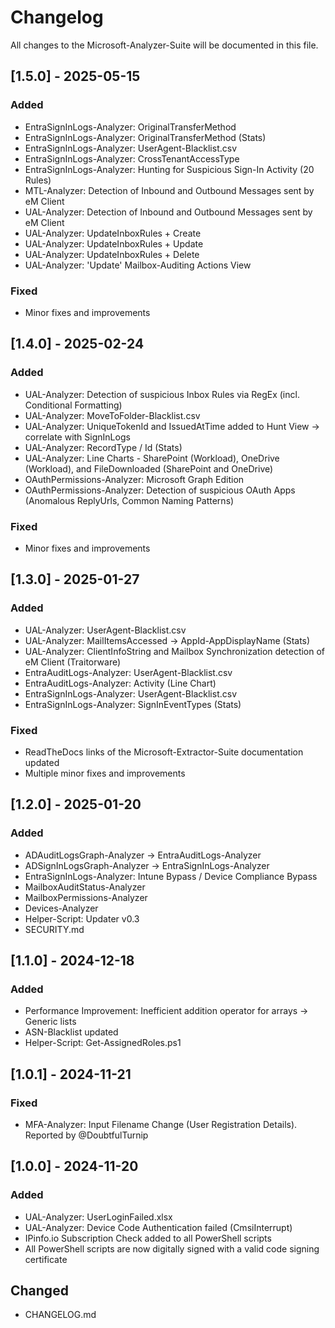 # Changelog  

All changes to the Microsoft-Analyzer-Suite will be documented in this file.  

## [1.5.0] - 2025-05-15
### Added
- EntraSignInLogs-Analyzer: OriginalTransferMethod
- EntraSignInLogs-Analyzer: OriginalTransferMethod (Stats)
- EntraSignInLogs-Analyzer: UserAgent-Blacklist.csv
- EntraSignInLogs-Analyzer: CrossTenantAccessType
- EntraSignInLogs-Analyzer: Hunting for Suspicious Sign-In Activity (20 Rules)
- MTL-Analyzer: Detection of Inbound and Outbound Messages sent by eM Client
- UAL-Analyzer: Detection of Inbound and Outbound Messages sent by eM Client
- UAL-Analyzer: UpdateInboxRules + Create
- UAL-Analyzer: UpdateInboxRules + Update
- UAL-Analyzer: UpdateInboxRules + Delete
- UAL-Analyzer: 'Update' Mailbox-Auditing Actions View

### Fixed
- Minor fixes and improvements

## [1.4.0] - 2025-02-24
### Added
- UAL-Analyzer: Detection of suspicious Inbox Rules via RegEx (incl. Conditional Formatting)
- UAL-Analyzer: MoveToFolder-Blacklist.csv
- UAL-Analyzer: UniqueTokenId and IssuedAtTime added to Hunt View &#8594; correlate with SignInLogs
- UAL-Analyzer: RecordType / Id (Stats)
- UAL-Analyzer: Line Charts - SharePoint (Workload), OneDrive (Workload), and FileDownloaded (SharePoint and OneDrive)
- OAuthPermissions-Analyzer: Microsoft Graph Edition
- OAuthPermissions-Analyzer: Detection of suspicious OAuth Apps (Anomalous ReplyUrls, Common Naming Patterns)

### Fixed
- Minor fixes and improvements

## [1.3.0] - 2025-01-27
### Added
- UAL-Analyzer: UserAgent-Blacklist.csv
- UAL-Analyzer: MailItemsAccessed &#8594; AppId-AppDisplayName (Stats)
- UAL-Analyzer: ClientInfoString and Mailbox Synchronization detection of eM Client (Traitorware)
- EntraAuditLogs-Analyzer: UserAgent-Blacklist.csv
- EntraAuditLogs-Analyzer: Activity (Line Chart)
- EntraSignInLogs-Analyzer: UserAgent-Blacklist.csv
- EntraSignInLogs-Analyzer: SignInEventTypes (Stats)

### Fixed
- ReadTheDocs links of the Microsoft-Extractor-Suite documentation updated
- Multiple minor fixes and improvements

## [1.2.0] - 2025-01-20
### Added
- ADAuditLogsGraph-Analyzer &#8594; EntraAuditLogs-Analyzer
- ADSignInLogsGraph-Analyzer &#8594; EntraSignInLogs-Analyzer
- EntraSignInLogs-Analyzer: Intune Bypass / Device Compliance Bypass
- MailboxAuditStatus-Analyzer
- MailboxPermissions-Analyzer
- Devices-Analyzer
- Helper-Script: Updater v0.3
- SECURITY.md

## [1.1.0] - 2024-12-18
### Added
- Performance Improvement: Inefficient addition operator for arrays &#8594; Generic lists
- ASN-Blacklist updated
- Helper-Script: Get-AssignedRoles.ps1

## [1.0.1] - 2024-11-21
### Fixed
- MFA-Analyzer: Input Filename Change (User Registration Details). Reported by @DoubtfulTurnip

## [1.0.0] - 2024-11-20
### Added
- UAL-Analyzer: UserLoginFailed.xlsx
- UAL-Analyzer: Device Code Authentication failed (CmsiInterrupt)
- IPinfo.io Subscription Check added to all PowerShell scripts
- All PowerShell scripts are now digitally signed with a valid code signing certificate

## Changed
- CHANGELOG.md
